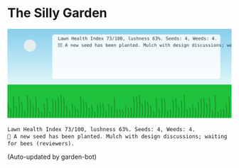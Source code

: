 # The Silly Garden

![Garden Status](garden.svg)

```
Lawn Health Index 73/100, lushness 63%. Seeds: 4, Weeds: 4.
🌱 A new seed has been planted. Mulch with design discussions; waiting for bees (reviewers).
```

(Auto-updated by garden-bot)
